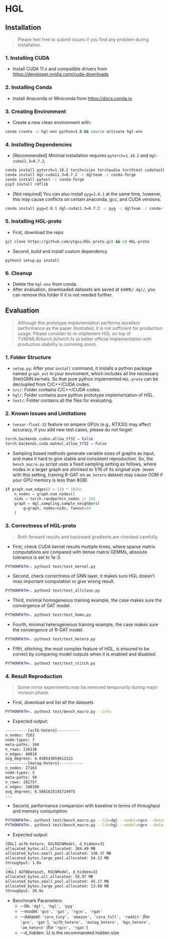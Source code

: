 # HGL

## Installation
> Please feel free to submit issues if you find any problem during installation.

### 1. Installing CUDA
+ Install CUDA 11.x and compatible drivers from https://developer.nvidia.com/cuda-downloads

### 2. Installing Conda
+ Install Anaconda or Miniconda from https://docs.conda.io

### 3. Creating Environment
+ Create a new clean environment with:
```bash
conda create -n hgl-env python=3.8 && source activate hgl-env
```

### 4. Installing Dependencies
+ [Recommended] Minimal installation requires `pytorch=1.10.2` and `dgl-cuda11.3=0.7.2`, 
```bash
conda install pytorch=1.10.2 torchvision torchaudio torchtext cudatoolkit=11.3 -c pytorch -c conda-forge
conda install dgl-cuda11.3=0.7.2 -c dglteam -c conda-forge
conda install pytest -c conda-forge
pip3 install rdflib
```

+ [Not required] You can also install `pyg=2.0.1` at the same time, however, this may cause conflicts on certain anaconda, gcc, and CUDA versions.
```bash
conda install pyg=2.0.1 dgl-cuda11.3=0.7.2 -c pyg -c dglteam -c conda-forge
```

### 5. Installing HGL-proto
+ First, download the repo
```bash
git clone https://github.com/ytgui/HGL-proto.git && cd HGL-proto
```

+ Second, build and install custom dependency
```
python3 setup.py install
```

### 6. Cleanup
+ Delete the `hgl-env` from conda.
+ After evaluation, downloaded datasets are saved at `$HOME/.dgl/`, you can remove this folder if it is not needed further. 

## Evaluation
> Although this prototype implementation performs excellent performance as the paper illustrated, it is not sufficient for production usage. Please consider to re-implement HGL on top of TVM/MLIR/torch.jit/torch.fx (a better official implementation with production stability is comming soon).

### 1. Folder Structure
+ `setup.py`: After your `install` command, it installs a python package named `graph_ext` in your enviroment, which includes all the necessary (Het)GNN kernels. So that pure python implemented `HGL-proto` can be decoupled from C/C++/CUDA codes.
+ `src/`: Folder contains C/C++/CUDA codes.
+ `hgl/`: Folder contains pure python prototype implementation of HGL.
+ `test/`: Folder contains all the files for evaluating.

### 2. Known Issues and Limitations
+ `tensor-float-32` feature on ampere GPUs (e.g., RTX30) may affect accuracy, if you add new test cases, please do not forget:
```python
torch.backends.cudnn.allow_tf32 = False
torch.backends.cuda.matmul.allow_tf32 = False
```

+ Sampling based methods generate variable sizes of graphs as input, and make it hard to give stable and consistent reproduction. So, the `bench_macro.py` script uses a fixed sampling setting as follows, where nodes in a larger graph are shrinked to 1/16 of its original size. (even with this setting, training R-GAT on `am_hetero` dataset may cause OOM if your GPU memory is less than 8GB)
```python
if graph.num_edges() > 128 * 1024:
    n_nodes = graph.num_nodes()
    nids = torch.randperm(n_nodes // 16)
    graph = dgl.sampling.sample_neighbors(
        g=graph, nodes=nids, fanout=64
    )
```

### 3. Correctness of HGL-proto
> Both forward results and backward gradients are checked carefully.

+ First, check CUDA kernel results multiple times, where sparse matrix computations are compared with dense matrix GEMMs, absolute tolerance is set to 1e-3.
```bash
PYTHONPATH=. python3 test/test_kernel.py
```

+ Second, check correctness of GNN layer, it makes sure HGL doesn't miss important computation or give wrong result.
```bash
PYTHONPATH=. python3 test/test_allclose.py
```

+ Third, minimal homogeneous training example, the case makes sure the convergence of GAT model.
```bash
PYTHONPATH=. python3 test/test_homo.py
```

+ Fourth, minimal heterogeneous training example, the case makes sure the convergence of R-GAT model.
```bash
PYTHONPATH=. python3 test/test_hetero.py
```

+ Fifth, stitching, the most complex feature of HGL, is ensured to be correct by comparing model outputs when it is enabled and disabled.
```bash
PYTHONPATH=. python3 test/test_stitch.py
```

### 4. Result Reproduction
> Some minor experiments may be removed temporarily during major revision phase.

+ First, download and list all the datasets
```bash
PYTHONPATH=. python3 test/bench_macro.py --info
```
+ Expected output:
```bash
----------[aifb-hetero]----------
n_nodes: 7262
node-types: 7
meta-paths: 104
n_rows: 216138
n_edges: 48810
avg_degrees: 4.030543059612123
----------[mutag-hetero]----------
n_nodes: 27163
node-types: 5
meta-paths: 50
n_rows: 281757
n_edges: 148100
avg_degrees: 0.5861625145724975
...
```

+ Second, performance comparison with baseline in terms of throughput and memory consumption.
```bash
PYTHONPATH=. python3 test/bench_macro.py --lib=dgl --model=rgcn --dataset=aifb_hetero --d_hidden=32
PYTHONPATH=. python3 test/bench_macro.py --lib=hgl --model=rgcn --dataset=aifb_hetero --d_hidden=32
```
+ Expected output:
```bash
[DGL] aifb-hetero, DGLRGCNModel, d_hidden=32
allocated_bytes.all.allocated: 384.49 MB
allocated_bytes.small_pool.allocated: 330.37 MB
allocated_bytes.large_pool.allocated: 54.12 MB
throughput: 1.0x
...
[HGL] AIFBDataset, RGCNModel, d_hidden=32
allocated_bytes.all.allocated: 58.97 MB
allocated_bytes.small_pool.allocated: 45.17 MB
allocated_bytes.large_pool.allocated: 13.80 MB
throughput: 20.0x
```
+ Benchmark Parameters:
  + --lib: `'dgl', 'hgl', 'pyg'`
  + --model: `'gcn', 'gat', 'rgcn', 'rgat'`
  + --dataset: `'cora_tiny', 'amazon', 'cora_full', 'reddit'` (for `'gcn', 'gat'`), `'aifb_hetero', 'mutag_hetero', 'bgs_hetero', 'am_hetero'` (for `'rgcn', 'rgat'`)
  + --d_hidden: `32` is the recommanded hidden size
